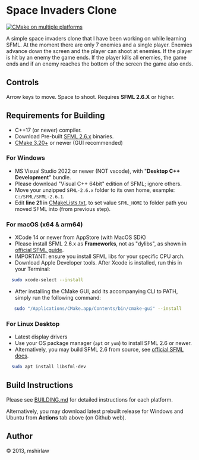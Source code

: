 # Space Invaders Clone

[![CMake on multiple platforms](https://github.com/mshirlaw/sfml-space-invaders/actions/workflows/cmake-multi-platform.yml/badge.svg?branch=master)](https://github.com/mshirlaw/sfml-space-invaders/actions/workflows/cmake-multi-platform.yml)

A simple space invaders clone that I have been working on while learning SFML. At the moment there are only 7 enemies and a single player. Enemies advance down the screen and the player can shoot at enemies. If the player is hit by an enemy the game ends. If the player kills all enemies, the game ends and if an enemy reaches the bottom of the screen the game also ends.

## Controls

Arrow keys to move. Space to shoot. Requires **SFML 2.6.X** or higher.

## Requirements for Building

- C++17 (or newer) compiler.
- Download Pre-built [SFML 2.6.x](https://www.sfml-dev.org/download/sfml/2.6.1/) binaries.
- [CMake 3.20+](https://cmake.org/download/) or newer (GUI recommended)

### For Windows

- MS Visual Studio 2022 or newer (NOT vscode), with "**Desktop C++ Development**" bundle.
- Please download "Visual C++ 64bit" edition of SFML; ignore others.
- Move your unzipped `SFML-2.6.x` folder to its own home, example: `C:/SFML/SFML-2.6.1`.
- Edit **line 21** in [CMakeLists.txt](CMakeLists.txt#L21), to set value `SFML_HOME` to folder path you moved SFML into (from previous step).

### For macOS (x64 & arm64)

- XCode 14 or newer from AppStore (with MacOS SDK)
- Please install SFML 2.6.x as **Frameworks**, not as "dylibs", as shown in [official SFML guide](https://www.sfml-dev.org/tutorials/2.6/start-osx.php).
- IMPORTANT: ensure you install SFML libs for your specific CPU arch.
- Download Apple Developer tools. After Xcode is installed, run this in your Terminal:

```bash
  sudo xcode-select --install
```

- After installing the CMake GUI, add its accompanying CLI to PATH, simply run the following command:

```bash
   sudo "/Applications/CMake.app/Contents/bin/cmake-gui" --install
```

### For Linux Desktop

- Latest display drivers
- Use your OS package manager (`apt` or `yum`) to install SFML 2.6 or newer.
- Alternatively, you may build SFML 2.6 from source, see [official SFML docs](https://www.sfml-dev.org/tutorials/2.6/start-linux.php).

```bash
  sudo apt install libsfml-dev
```

## Build Instructions

Please see [BUILDING.md](BUILDING.md) for detailed instructions for each platform.

Alternatively, you may download latest prebuilt release for Windows and Ubuntu from **Actions** tab above (on Github web).

## Author

&copy; 2013, mshirlaw
